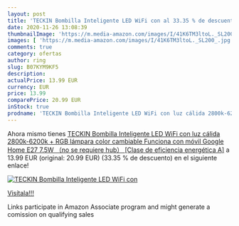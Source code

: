 ```yaml
---
layout: post
title: 'TECKIN Bombilla Inteligente LED WiFi con al 33.35 % de descuento'
date: 2020-11-26 13:08:39
thumbnailImage: 'https://m.media-amazon.com/images/I/41K6TM3ltoL._SL200_.jpg'
images: [ 'https://m.media-amazon.com/images/I/41K6TM3ltoL._SL200_.jpg' ]
comments: true
category: ofertas
author: ring
slug: B07KYM9KF5
description:
actualPrice: 13.99 EUR
currency: EUR
price: 13.99
comparePrice: 20.99 EUR
inStock: true
prodname: 'TECKIN Bombilla Inteligente LED WiFi con luz cálida 2800k-6200k + RGB lámpara color cambiable Funciona con móvil  Google Home  E27 7.5W （no se requiere hub） [Clase de eficiencia energética A]'
---
```


Ahora mismo tienes [TECKIN Bombilla Inteligente LED WiFi con luz cálida 2800k-6200k + RGB lámpara color cambiable Funciona con móvil  Google Home  E27 7.5W （no se requiere hub） [Clase de eficiencia energética A]](https://www.amazon.es/dp/B07KYM9KF5/?tag=tolees-21) a 13.99 EUR (original: 20.99 EUR) (33.35 %  de descuento) en el siguiente enlace!

[![TECKIN Bombilla Inteligente LED WiFi con](https://m.media-amazon.com/images/I/41K6TM3ltoL._SL200_.jpg)](https://www.amazon.es/dp/B07KYM9KF5/?tag=tolees-21)

[Visítala!!!](https://www.amazon.es/dp/B07KYM9KF5/?tag=tolees-21)

Links participate in Amazon Associate program and might generate a comission on qualifying sales
